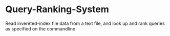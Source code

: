 # Query-Ranking-System
Read invereted-index file data from a text file, and look up and rank queries as specified on the commandline
